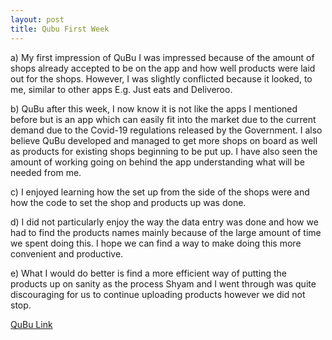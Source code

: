 ```yaml
---
layout: post
title: Qubu First Week
---
```


a)	My first impression of QuBu I was impressed because of the amount of shops already accepted to be on the app and how well products were laid out for the shops. However, I was slightly conflicted because it looked, to me, similar to other apps E.g. Just eats and Deliveroo.

b)	QuBu after this week, I now know it is not like the apps I mentioned before but is an app which can easily fit into the market due to the current demand due to the Covid-19 regulations released by the Government. I also believe QuBu developed and managed to get more shops on board as well as products for existing shops beginning to be put up. I have also seen the amount of working going on behind the app understanding what will be needed from me.


c)	I enjoyed learning how the set up from the side of the shops were and how the code to set the shop and products up was done. 

d)	I did not particularly enjoy the way the data entry was done and how we had to find the products names mainly because of the large amount of time we spent doing this. I hope we can find a way to make doing this more convenient and productive.

e)	What I would do better is find a more efficient way of putting the products up on sanity as the process Shyam and I went through was quite discouraging for us to continue uploading products however we did not stop.

[QuBu Link](https://qubu.co.uk "QuBu")
